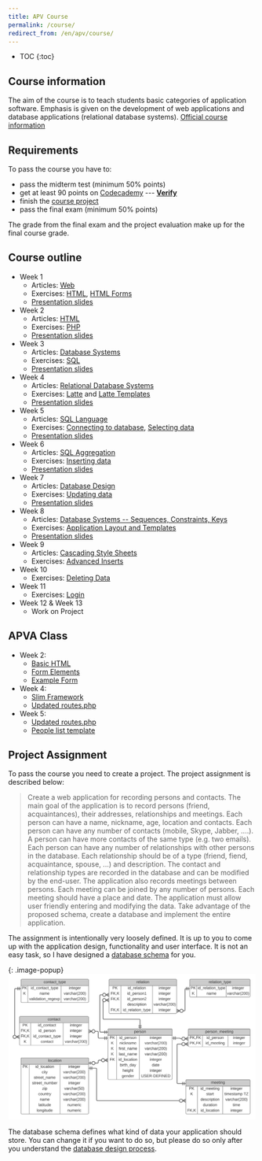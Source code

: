 ```yaml
---
title: APV Course
permalink: /course/
redirect_from: /en/apv/course/
---
```


* TOC
{:toc}

## Course information
The aim of the course is to teach students basic categories of application software. Emphasis is given on
the development of web applications and database applications (relational database systems).
[Official course information](http://ects-prog.mendelu.cz/en/plan6937/predmet88060)

## Requirements
To pass the course you have to:

- pass the midterm test (minimum 50% points)
- get at least 90 points on [Codecademy](https://www.codecademy.com/) --- [**Verify**](codecademy.php)
- finish the [course project](#project-assignment)
- pass the final exam (minimum 50% points)

The grade from the final exam and the project evaluation make up for the final course grade.

## Course outline

- Week 1
    - Articles: [Web](/articles/web/)
    - Exercises: [HTML](/walkthrough/html/), [HTML Forms](/walkthrough/html-forms/)
    - [Presentation slides](/slides/web/)
- Week 2
    - Articles: [HTML](/articles/html/)
    - Exercises: [PHP](/walkthrough/backend-intro/)
    - [Presentation slides](/slides/html/)
- Week 3
    - Articles: [Database Systems](/articles/database-systems/)
    - Exercises: [SQL](/walkthrough/database/)
    - [Presentation slides](/slides/database-systems/)
- Week 4
    - Articles: [Relational Database Systems](/articles/database-systems/)
    - Exercises: [Latte](/walkthrough/templates/) and [Latte Templates](/walkthrough/templates-layout/)
    - [Presentation slides](/slides/relational-database/)
- Week 5
    - Articles: [SQL Language](/articles/sql-join/)
    - Exercises: [Connecting to database](/walkthrough/backend/), [Selecting data](/walkthrough/backend-select/)
    - [Presentation slides](/slides/sql-join/)
- Week 6
    - Articles: [SQL Aggregation](/articles/sql-aggregation/)
    - Exercises: [Inserting data](/walkthrough/backend-insert/)
    - [Presentation slides](/slides/sql-aggregation/)
- Week 7
    - Articles: [Database Design](/articles/database-design/)
    - Exercises: [Updating data](/walkthrough/backend-update/)
    - [Presentation slides](/slides/database-design/)
- Week 8
    - Articles: [Database Systems -- Sequences, Constraints, Keys](/articles/database-tech/)
    - Exercises: [Application Layout and Templates](/walkthrough/css/bootstrap/)
    - [Presentation slides](/slides/database-tech/)
- Week 9
    - Articles: [Cascading Style Sheets](/articles/css/)
    - Exercises: [Advanced Inserts](/walkthrough/backend-insert/advanced/todo)
- Week 10
    - Exercises: [Deleting Data](/walkthrough/backend-delete)
- Week 11
    - Exercises: [Login](/walkthrough/login/)
- Week 12 & Week 13
    - Work on Project

## APVA Class

- Week 2:
    - [Basic HTML](\course\apva\basic-html.html)
    - [Form Elements](\course\apva\form-elements.html)
    - [Example Form](\course\apva\example-form.html)
- Week 4:
    - [Slim Framework](\course\apva\slim-framework.zip)
    - [Updated routes.php](\course\apva\routes-1.phps)
- Week 5:
    - [Updated routes.php](\course\apva\routes-2.phps)
    - [People list template](\course\apva\people.latte)

## Project Assignment
To pass the course you need to create a project. The project assignment is
described below:

> Create a web application for recording persons and contacts. The main goal of the application is
> to record persons (friend, acquaintances), their addresses, relationships and meetings.
> Each person can have a name, nickname, age, location and contacts. Each person can have any
> number of contacts (mobile, Skype, Jabber, ....). A person can have more contacts of the
> same type (e.g. two emails). Each person can have any number of relationships
> with other persons in the database. Each relationship should be of a type (friend, fiend, acquaintance, spouse, ...)
> and description. The contact and relationship types are recorded in the database and can be modified by
> the end-user. The application also records meetings between persons. Each meeting can be joined by any number of persons.
> Each meeting should have a place and date.
> The application must allow user friendly entering and modifying the data. Take advantage of the proposed schema,
> create a database and implement the entire application.

The assignment is intentionally very loosely defined. It is up to you to come up with the
application design, functionality and user interface. It is not an easy task, so I have designed a
[database schema](/walkthrough/database/#database-schema) for you.

{: .image-popup}
![Database Schema](/common/schema.svg)

The database schema defines what kind of data your application should store. You can change it
if you want to do so, but please do so only after you understand
the [database design process](/articles/database-design/).
